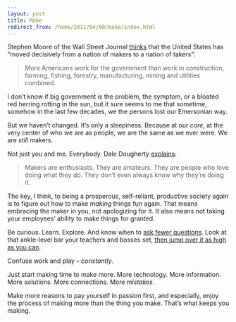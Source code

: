 ```yaml
---
layout: post
title: Make
redirect_from: /home/2011/04/08/make/index.html
---
```

<p>Stephen Moore of the Wall Street Journal <a href="http://online.wsj.com/article/SB10001424052748704050204576219073867182108.html">thinks</a> that the United States has &#8220;moved decisively from a nation of makers to a nation of takers&#8221;:</p>
<blockquote>
<p>More Americans work for the government than work in construction, farming, fishing, forestry, manufacturing, mining and utilities combined.</p>
</blockquote>
<p>I don&#8217;t know if big government is the problem, the symptom, or a bloated red herring rotting in the sun, but it sure seems to me that sometime, somehow in the last few decades, we the persons lost our Emersonian way.</p>
<p>But we haven&#8217;t changed. It&#8217;s only a sleepiness. Because at our <em>core</em>, at the very center of who we are as people, we are the same as we ever were. We are <em>still</em> makers.</p>
<p>Not just you and me. Everybody. Dale Dougherty <a href="http://blog.ted.com/2011/02/01/we-are-makers-dale-dougherty-on-ted-com/">explains</a>:</p>
<blockquote>
<p>Makers are enthusiasts. They are amateurs. They are people who love doing what they do. They don&#8217;t even always know why they&#8217;re doing it.</p>
</blockquote>
<p>The key, I think, to being a prosperous, self-reliant, productive society again is to figure out how to make <em>making</em> things fun again. That means embracing the maker in you, not apologizing for it. It also means not taking your employees&#8217; ability to make things for granted.</p>
<p>Be curious. Learn.  Explore. And know when to <a href="http://www.practicallyefficient.com/2010/12/15/dont-be-afraid-to-ask-fewer-questions/">ask fewer questions</a>. Look at that ankle-level bar your teachers and bosses set, <a href="http://sethgodin.typepad.com/seths_blog/2011/04/moving-beyond-teachers-and-bosses.html">then jump over it as high as you can</a>.</p>
<p>Confuse work and play &#8211; <em>constantly</em>.</p>
<p>Just start making time to make more. More technology. More information. More solutions. More connections. More <em>mistakes</em>. </p>
<p>Make more reasons to pay yourself in passion first, and especially, enjoy the process of making more than the thing you make. That&#8217;s what keeps you making.</p>
<p><script>window.onload = function(){var div = document.getElementById('contentdiv'),oldscroll = 312;div.scrollTop = oldscroll;}</script></p>
